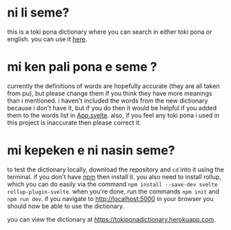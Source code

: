 # ni li seme?

this is a toki pona dictionary where you can search in either toki pona or english. you can use it [here](https://tokiponadictionary.herokuapp.com).

# mi ken pali pona e seme ?

currently the definitions of words are hopefully accurate (they are all taken from pu), but please change them if you think they have more meanings than i mentioned. i haven't included the words from the new dictionary because i don't have it, but if you do then it would be helpful if you added them to the words list in [App.svelte](https://github.com/benmanbenman/lipu-pi-nimi-ale-pi-toki-pona/blob/main/src/App.svelte). also, if you feel any toki pona i used in this project is inaccurate then please correct it.

# mi kepeken e ni nasin seme?

to test the dictionary locally, download the repository and `cd` into it using the terminal. if you don't have [npm](https://nodejs.org/en/download/) then install it. you also need to install rollup, which you can do easily via the command `npm install --save-dev svelte rollup-plugin-svelte`. when you're done, run the commands `npm init` and `npm run dev`. if you navigate to <http://localhost:5000> in your browser you should now be able to use the dictionary. 


you can view the dictionary at https://tokiponadictionary.herokuapp.com.
